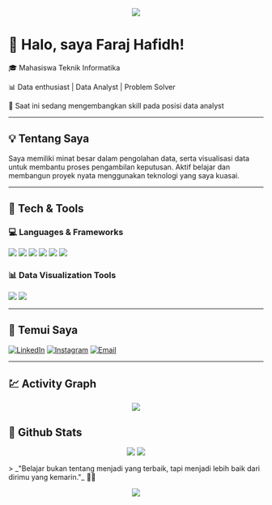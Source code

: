 <!-- Profil README GitHub Faraj Hafidh -->
<p align="center">
  <img src="https://capsule-render.vercel.app/api?type=waving&color=0:f953c6,100:b91d73&height=120&section=header"/>
</p>

# 👋 Halo, saya Faraj Hafidh!
🎓 Mahasiswa Teknik Informatika

📊 Data enthusiast | Data Analyst | Problem Solver 

🚀 Saat ini sedang mengembangkan skill pada posisi data analyst

---

## 💡 Tentang Saya
Saya memiliki minat besar dalam pengolahan data, serta visualisasi data untuk membantu proses pengambilan keputusan. Aktif belajar dan membangun proyek nyata menggunakan teknologi yang saya kuasai.

---

## 🧰 Tech & Tools

### 💻 Languages & Frameworks
<p>
  <img src="https://img.shields.io/badge/SQL-025E8C?style=for-the-badge&logo=postgresql&logoColor=white"/>
  <img src="https://img.shields.io/badge/MySQL-00758F?style=for-the-badge&logo=mysql&logoColor=white"/>
  <img src="https://img.shields.io/badge/Python-3776AB?style=for-the-badge&logo=python&logoColor=white"/>
  <img src="https://img.shields.io/badge/PHP-777BB4?style=for-the-badge&logo=php&logoColor=white"/>
  <img src="https://img.shields.io/badge/CodeIgniter-E44D26?style=for-the-badge&logo=codeigniter&logoColor=white"/>
<img src="https://img.shields.io/badge/Pandas-000?style=for-the-badge&logo=pandas&logoColor=white"/>
</p>

### 📊 Data Visualization Tools
<p>
  <img src="https://img.shields.io/badge/Tableau-E97627?style=for-the-badge&logo=tableau&logoColor=white"/>
  <img src="https://img.shields.io/badge/Power%20BI-F2C811?style=for-the-badge&logo=powerbi&logoColor=black"/>
</p>

---

## 🔗 Temui Saya
[![LinkedIn](https://img.shields.io/badge/-LinkedIn-blue?style=flat&logo=linkedin&logoColor=white)](www.linkedin.com/in/faraj-hafidh-0a0527217)
[![Instagram](https://img.shields.io/badge/-Instagram-E4405F?style=flat&logo=instagram&logoColor=white)](https://instagram.com/hahahafidh_)
[![Email](https://img.shields.io/badge/-Email-D14836?style=flat&logo=gmail&logoColor=white)](mailto:faraj.hafidh@gmail.com)

---
## 💹 Activity Graph
<p align="center">
  <img src="https://github-readme-activity-graph.vercel.app/graph?username=TachooDa&theme=github-compact" />
</p>


## 🗿 Github Stats
<p align="center">
  <img src="https://github-readme-stats.vercel.app/api?username=TachooDa&show_icons=true&theme=radical" />
  <img src="https://streak-stats.demolab.com?user=TachooDa&theme=radical&hide_border=true" />
</p>
> _"Belajar bukan tentang menjadi yang terbaik, tapi menjadi lebih baik dari dirimu yang kemarin."_ 🧠🔥
<p align="center">
  <img src="https://capsule-render.vercel.app/api?type=waving&color=0:f953c6,100:b91d73&height=120&section=footer"/>
</p>
